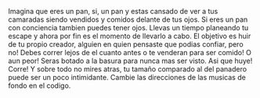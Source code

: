 Imagina que eres un pan, si, un pan y estas cansado de ver a tus camaradas siendo vendidos y comidos delante de tus ojos. 
Si eres un pan con conciencia tambien puedes tener ojos. 
Llevas un tiempo planeando tu escape y ahora por fin es el momento de llevarlo a cabo. El objetivo es huir de tu propio creador, alguien en quien pensaste que podias confiar,
pero no! Debes correr lejos de el cuanto antes o te venderan para ser comido! O aun peor! Seras botado a la basura para nunca mas ser visto. Asi que huye! Corre! Y sobre todo no mires atras,
tu tamaño comparado al del panadero puede ser un poco intimidante.
Cambie las direcciones de las musicas de fondo en el codigo.
